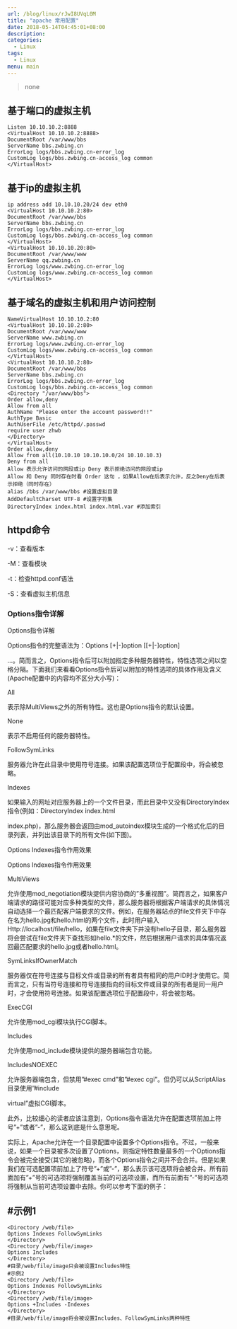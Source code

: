 ```yaml
---
url: /blog/linux/rJwI8UVqL0M
title: "apache 常用配置"
date: 2018-05-14T04:45:01+08:00
description:
categories:
  - Linux
tags:
  - Linux
menu: main
---
```


> none

## 基于端口的虚拟主机

```
Listen 10.10.10.2:8888
<VirtualHost 10.10.10.2:8888>
DocumentRoot /var/www/bbs
ServerName bbs.zwbing.cn
ErrorLog logs/bbs.zwbing.cn-error_log
CustomLog logs/bbs.zwbing.cn-access_log common
</VirtualHost>

```

## 基于ip的虚拟主机

```
ip address add 10.10.10.20/24 dev eth0
<VirtualHost 10.10.10.2:80>
DocumentRoot /var/www/bbs
ServerName bbs.zwbing.cn
ErrorLog logs/bbs.zwbing.cn-error_log
CustomLog logs/bbs.zwbing.cn-access_log common
</VirtualHost>
<VirtualHost 10.10.10.20:80>
DocumentRoot /var/www/www
ServerName qq.zwbing.cn
ErrorLog logs/www.zwbing.cn-error_log
CustomLog logs/www.zwbing.cn-access_log common
</VirtualHost>

```

## 基于域名的虚拟主机和用户访问控制

```
NameVirtualHost 10.10.10.2:80
<VirtualHost 10.10.10.2:80>
DocumentRoot /var/www/www
ServerName www.zwbing.cn
ErrorLog logs/www.zwbing.cn-error_log
CustomLog logs/www.zwbing.cn-access_log common
</VirtualHost>
<VirtualHost 10.10.10.2:80>
DocumentRoot /var/www/bbs
ServerName bbs.zwbing.cn
ErrorLog logs/bbs.zwbing.cn-error_log
CustomLog logs/bbs.zwbing.cn-access_log common
<Directory "/var/www/bbs">
Order allow,deny
Allow from all
AuthName "Please enter the account password!!"
AuthType Basic
AuthUserFile /etc/httpd/.passwd
require user zhwb
</Directory>
</VirtualHost>
Order allow,deny
Allow from all(10.10.10 10.10.10.0/24 10.10.10.3)
Deny from all
Allow 表示允许访问的网段或ip Deny 表示拒绝访问的网段或ip
Allow 和 Deny 同时存在时看 Order 这句 ，如果Allow在后表示允许，反之Deny在后表示拒绝（同时存在）
alias /bbs /var/www/bbs #设置虚拟目录
AddDefaultCharset UTF-8 #设置字符集
DirectoryIndex index.html index.html.var #添加索引

```

## httpd命令

-v：查看版本

-M：查看模块

-t：检查httpd.conf语法

-S：查看虚拟主机信息

### Options指令详解

Options指令详解

Options指令的完整语法为：Options \[+\|-\]option \[\[+\|-\]option\]

…。简而言之，Options指令后可以附加指定多种服务器特性，特性选项之间以空格分隔。下面我们来看看Options指令后可以附加的特性选项的具体作用及含义(Apache配置中的内容均不区分大小写)：

All

表示除MultiViews之外的所有特性。这也是Options指令的默认设置。

None

表示不启用任何的服务器特性。

FollowSymLinks

服务器允许在此目录中使用符号连接。如果该配置选项位于配置段中，将会被忽略。

Indexes

如果输入的网址对应服务器上的一个文件目录，而此目录中又没有DirectoryIndex指令(例如：DirectoryIndex index.html

index.php)，那么服务器会返回由mod\_autoindex模块生成的一个格式化后的目录列表，并列出该目录下的所有文件(如下图)。

Options Indexes指令作用效果

Options Indexes指令作用效果

MultiViews

允许使用mod\_negotiation模块提供内容协商的”多重视图”。简而言之，如果客户端请求的路径可能对应多种类型的文件，那么服务器将根据客户端请求的具体情况自动选择一个最匹配客户端要求的文件。例如，在服务器站点的file文件夹下中存在名为hello.jpg和hello.html的两个文件，此时用户输入Http://localhost/file/hello，如果在file文件夹下并没有hello子目录，那么服务器将会尝试在file文件夹下查找形如hello.\*的文件，然后根据用户请求的具体情况返回最匹配要求的hello.jpg或者hello.html。

SymLinksIfOwnerMatch

服务器仅在符号连接与目标文件或目录的所有者具有相同的用户ID时才使用它。简而言之，只有当符号连接和符号连接指向的目标文件或目录的所有者是同一用户时，才会使用符号连接。如果该配置选项位于配置段中，将会被忽略。

ExecCGI

允许使用mod\_cgi模块执行CGI脚本。

Includes

允许使用mod\_include模块提供的服务器端包含功能。

IncludesNOEXEC

允许服务器端包含，但禁用”#exec cmd”和”#exec cgi”。但仍可以从ScriptAlias目录使用”#include

virtual”虚拟CGI脚本。

此外，比较细心的读者应该注意到，Options指令语法允许在配置选项前加上符号”+”或者”-”，那么这到底是什么意思呢。

实际上，Apache允许在一个目录配置中设置多个Options指令。不过，一般来说，如果一个目录被多次设置了Options，则指定特性数量最多的一个Options指令会被完全接受(其它的被忽略)，而各个Options指令之间并不会合并。但是如果我们在可选配置项前加上了符号”+”或”-”，那么表示该可选项将会被合并。所有前面加有”+”号的可选项将强制覆盖当前的可选项设置，而所有前面有”-”号的可选项将强制从当前可选项设置中去除。你可以参考下面的例子：

## \#示例1

```
<Directory /web/file>
Options Indexes FollowSymLinks
</Directory>
<Directory /web/file/image>
Options Includes
</Directory>
#目录/web/file/image只会被设置Includes特性
#示例2
<Directory /web/file>
Options Indexes FollowSymLinks
</Directory>
<Directory /web/file/image>
Options +Includes -Indexes
</Directory>
#目录/web/file/image将会被设置Includes、FollowSymLinks两种特性

```